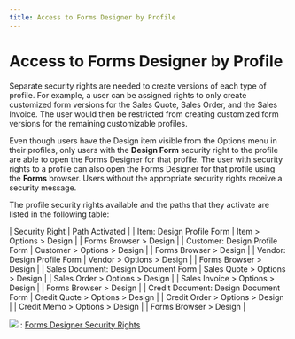 ```yaml
---
title: Access to Forms Designer by Profile
---
```


# Access to Forms Designer by Profile


Separate security rights are needed to create versions of each type  of profile. For example, a user can be assigned rights to only create  customized form versions for the Sales Quote, Sales Order, and the Sales  Invoice. The user would then be restricted from creating customized form  versions for the remaining customizable profiles.


Even though users have the Design item visible from the Options menu  in their profiles, only users with the **Design 
 Form** security right to the profile are able to open the Forms Designer  for that profile. The user with security rights to a profile can also  open the Forms Designer for that profile using the **Forms**  browser. Users without the appropriate security rights receive a security  message.


The profile security rights available and the paths that they activate  are listed in the following table:


| Security Right | Path Activated |
| Item: Design Profile Form | Item > Options > Design |
| Forms Browser > Design |
| Customer: Design Profile Form | Customer > Options > Design |
| Forms Browser > Design |
| Vendor: Design Profile Form | Vendor > Options > Design |
| Forms Browser > Design |
| Sales Document: Design Document Form | Sales Quote > Options > Design |
| Sales Order > Options > Design |
| Sales Invoice > Options > Design |
| Forms Browser > Design |
| Credit Document: Design Document Form | Credit Quote > Options > Design |
| Credit Order > Options > Design |
| Credit Memo > Options > Design |
| Forms Browser > Design |



![]({{site.fd_baseurl}}/img/see_also.gif)
: [Forms  Designer Security Rights]({{site.fd_baseurl}}/forms-designer-security/security-rights/forms_designer_security_rights.html)
